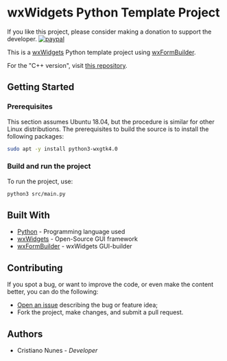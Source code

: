 # wxWidgets Python Template Project

If you like this project, please consider making a donation to support the developer. [![paypal](https://www.paypalobjects.com/en_US/i/btn/btn_donate_SM.gif)](https://www.paypal.com/cgi-bin/webscr?cmd=_s-xclick&hosted_button_id=2EDNU6LPSCH6S)

This is a [wxWidgets](https://www.wxwidgets.org/) Python template project using [wxFormBuilder](https://github.com/wxFormBuilder/wxFormBuilder).

For the "C++ version", visit [this repository](https://github.com/cfgnunes/wxwidgets-cpp-template).

## Getting Started

### Prerequisites

This section assumes Ubuntu 18.04, but the procedure is similar for other Linux distributions. The prerequisites to build the source is to install the following packages:

```sh
sudo apt -y install python3-wxgtk4.0
```

### Build and run the project

To run the project, use:

```sh
python3 src/main.py
```

## Built With

- [Python](https://www.python.org/) - Programming language used
- [wxWidgets](https://www.wxwidgets.org/) - Open-Source GUI framework
- [wxFormBuilder](https://github.com/wxFormBuilder/) - wxWidgets GUI-builder

## Contributing

If you spot a bug, or want to improve the code, or even make the content better, you can do the following:

- [Open an issue](https://github.com/cfgnunes/wxwidgets-python-template/issues/new) describing the bug or feature idea;
- Fork the project, make changes, and submit a pull request.

## Authors

- Cristiano Nunes - _Developer_
